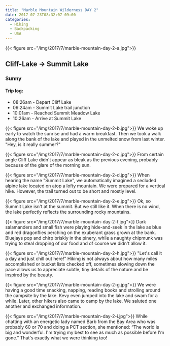 ```yaml
---
title: "Marble Mountain Wilderness DAY 2"
date: 2017-07-23T08:32:07-09:00
categories:
  - Hiking
  - Backpacking
  - USA
---
```

{{< figure src="/img/2017/7/marble-mountain-day-2-a.jpg">}}

## Cliff-Lake -> Summit Lake
### Sunny

#### Trip log:

* 08:26am - Depart Cliff Lake
* 09:24am - Summit Lake trail junction
* 10:01am - Reached Summit Meadow Lake
* 10:26am - Arrive at Summit Lake



<!--more-->

{{< figure src="/img/2017/7/marble-mountain-day-2-b.jpg">}}
We woke up early to watch the sunrise and had a warm breakfast. Then we took a walk along the bank of the lake and played in the unmelted snow from last winter. "Hey, is it really summer?"

{{< figure src="/img/2017/7/marble-mountain-day-2-c.jpg">}}
From certain angle Cliff Lake didn't appear as bleak as the previous evening, probably because of the glare of the morning sun.


{{< figure src="/img/2017/7/marble-mountain-day-2-d.jpg">}}
When hearing the name "Summit Lake", we automatically imagined a secluded alpine lake located on atop a lofty mountain. We were prepared for a vertical hike. However, the trail turned out to be short and mostly level.


{{< figure src="/img/2017/7/marble-mountain-day-2-e.jpg">}}
Ok, so Summit Lake isn't at the summit. But we still like it. When there is no wind, the lake perfectly reflects the surrounding rocky mountains.


{{< figure src="/img/2017/7/marble-mountain-day-2-f.jpg">}}
Dark salamanders and small fish were playing hide-and-seek in the lake as blue and red dragonflies perching on the exuberant grass grown at the bank.  Bluejays pop and chirp briskly in the pinery, while a naughty chipmunk was trying to steal dropping of our food and of course we didn't allow it.

{{< figure src="/img/2017/7/marble-mountain-day-2-h.jpg">}}
"Let's call it a day and just chill out here!" Hiking is not always about how many miles accomplished or bucket lists checked off, sometimes slowing down the pace allows us to appreciate subtle, tiny details of the nature and be inspired by the beauty.

{{< figure src="/img/2017/7/marble-mountain-day-2-g.jpg">}}
We were having a good time snacking, napping, reading books and strolling around the campsite by the lake. Kevy even jumped into the lake and swam for a while. Later, other hikers also came to camp by the lake. We saluted one another and exchanged information.

{{< figure src="/img/2017/7/marble-mountain-day-2-i.jpg">}}
While chatting with an energetic lady named Barb from the Bay Area who was probably 60 or 70 and doing a PCT section, she mentioned: “The world is big and wonderful. I'm trying my best to see as much as possible before I'm gone.” That's exactly what we were thinking too!
